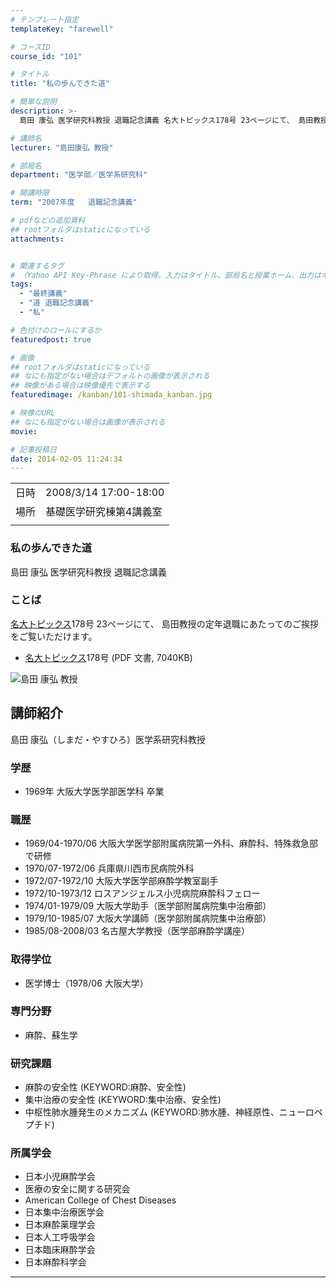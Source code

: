 ```yaml
---
# テンプレート指定
templateKey: "farewell"

# コースID
course_id: "101"

# タイトル
title: "私の歩んできた道"

# 簡単な説明
description: >-
  島田 康弘 医学研究科教授 退職記念講義 名大トピックス178号 23ページにて、 島田教授の定年退職にあたってのご挨拶をご覧いただけます。   * 名大ト ....

# 講師名
lecturer: "島田康弘 教授"

# 部局名
department: "医学部／医学系研究科"

# 開講時限
term: "2007年度	退職記念講義"

# pdfなどの追加資料
## rootフォルダはstaticになっている
attachments:


# 関連するタグ
# （Yahoo API Key-Phrase により取得。入力はタイトル、部局名と授業ホーム、出力はキーフレーズ（tags））
tags:
  - "最終講義"
  - "道 退職記念講義"
  - "私"

# 色付けのロールにするか
featuredpost: true

# 画像
## rootフォルダはstaticになっている
## なにも指定がない場合はデフォルトの画像が表示される
## 映像がある場合は映像優先で表示する
featuredimage: /kanban/101-shimada_kanban.jpg

# 映像のURL
## なにも指定がない場合は画像が表示される
movie: 

# 記事投稿日
date: 2014-02-05 11:24:34
---
```


|   |   |
|---|---|
| 日時 | 2008/3/14  17:00-18:00 |
| 場所 | 基礎医学研究棟第4講義室 |
|   |   |


### 私の歩んできた道

島田 康弘 医学研究科教授 退職記念講義

### ことば

[名大トピックス](http://www.nagoya-u.ac.jp/about-nu/public-relations/publication/topics-archive.html)178号 23ページにて、 島田教授の定年退職にあたってのご挨拶をご覧いただけます。

* <a href="http://www.nagoya-u.ac.jp/about-nu/public-relations/publication/upload_images/no178.pdf" target="_blank">[名大トピックス](http://www.nagoya-u.ac.jp/about-nu/public-relations/publication/topics-archive.html)178号</a> (PDF 文書, 7040KB)


![島田 康弘 教授](https://ocw.nagoya-u.jp/files/101/shimada_kao.jpg) 

## 講師紹介

島田 康弘（しまだ・やすひろ）医学系研究科教授

### 学歴

* 1969年 大阪大学医学部医学科 卒業

### 職歴

* 1969/04-1970/06 大阪大学医学部附属病院第一外科、麻酔科、特殊救急部で研修
* 1970/07-1972/06 兵庫県川西市民病院外科
* 1972/07-1972/10 大阪大学医学部麻酔学教室副手
* 1972/10-1973/12 ロスアンジェルス小児病院麻酔科フェロー
* 1974/01-1979/09 大阪大学助手（医学部附属病院集中治療部）
* 1979/10-1985/07 大阪大学講師（医学部附属病院集中治療部）
* 1985/08-2008/03 名古屋大学教授（医学部麻酔学講座）

### 取得学位

* 医学博士（1978/06 大阪大学）

### 専門分野

* 麻酔、蘇生学

### 研究課題

* 麻酔の安全性 (KEYWORD:麻酔、安全性)
* 集中治療の安全性 (KEYWORD:集中治療、安全性)
* 中枢性肺水腫発生のメカニズム (KEYWORD:肺水腫、神経原性、ニューロペプチド)

### 所属学会

* 日本小児麻酔学会
* 医療の安全に関する研究会
* American College of Chest Diseases
* 日本集中治療医学会
* 日本麻酔薬理学会
* 日本人工呼吸学会
* 日本臨床麻酔学会
* 日本麻酔科学会



-----